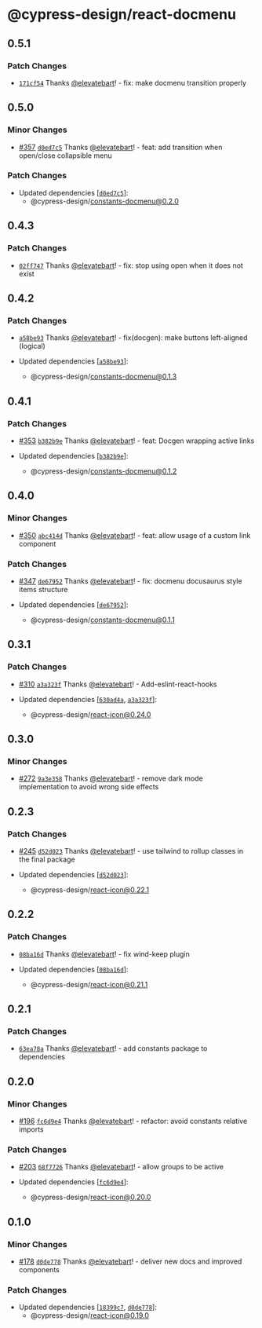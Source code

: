 # @cypress-design/react-docmenu

## 0.5.1

### Patch Changes

- [`171cf54`](https://github.com/cypress-io/cypress-design/commit/171cf546bd79e96b8ef140b2af34d1949d022a4b) Thanks [@elevatebart](https://github.com/elevatebart)! - fix: make docmenu transition properly

## 0.5.0

### Minor Changes

- [#357](https://github.com/cypress-io/cypress-design/pull/357) [`d0ed7c5`](https://github.com/cypress-io/cypress-design/commit/d0ed7c513df09d24639895ae1c7f2633eab8c254) Thanks [@elevatebart](https://github.com/elevatebart)! - feat: add transition when open/close collapsible menu

### Patch Changes

- Updated dependencies [[`d0ed7c5`](https://github.com/cypress-io/cypress-design/commit/d0ed7c513df09d24639895ae1c7f2633eab8c254)]:
  - @cypress-design/constants-docmenu@0.2.0

## 0.4.3

### Patch Changes

- [`02ff747`](https://github.com/cypress-io/cypress-design/commit/02ff747ed7aac0ad10a10b250d71d844d910a09c) Thanks [@elevatebart](https://github.com/elevatebart)! - fix: stop using open when it does not exist

## 0.4.2

### Patch Changes

- [`a58be93`](https://github.com/cypress-io/cypress-design/commit/a58be9322cfc64c64533ff8f8414a45ba90be751) Thanks [@elevatebart](https://github.com/elevatebart)! - fix(docgen): make buttons left-aligned (logical)

- Updated dependencies [[`a58be93`](https://github.com/cypress-io/cypress-design/commit/a58be9322cfc64c64533ff8f8414a45ba90be751)]:
  - @cypress-design/constants-docmenu@0.1.3

## 0.4.1

### Patch Changes

- [#353](https://github.com/cypress-io/cypress-design/pull/353) [`b382b9e`](https://github.com/cypress-io/cypress-design/commit/b382b9ecc99e3ab6288eee406831199edb661c19) Thanks [@elevatebart](https://github.com/elevatebart)! - feat: Docgen wrapping active links

- Updated dependencies [[`b382b9e`](https://github.com/cypress-io/cypress-design/commit/b382b9ecc99e3ab6288eee406831199edb661c19)]:
  - @cypress-design/constants-docmenu@0.1.2

## 0.4.0

### Minor Changes

- [#350](https://github.com/cypress-io/cypress-design/pull/350) [`abc414d`](https://github.com/cypress-io/cypress-design/commit/abc414da149eb6fe0cfa61497a0aa8630d8d8d6e) Thanks [@elevatebart](https://github.com/elevatebart)! - feat: allow usage of a custom link component

### Patch Changes

- [#347](https://github.com/cypress-io/cypress-design/pull/347) [`de67952`](https://github.com/cypress-io/cypress-design/commit/de679522ea2269854ec8ac8de925fcf930ce96e4) Thanks [@elevatebart](https://github.com/elevatebart)! - fix: docmenu docusaurus style items structure

- Updated dependencies [[`de67952`](https://github.com/cypress-io/cypress-design/commit/de679522ea2269854ec8ac8de925fcf930ce96e4)]:
  - @cypress-design/constants-docmenu@0.1.1

## 0.3.1

### Patch Changes

- [#310](https://github.com/cypress-io/cypress-design/pull/310) [`a3a323f`](https://github.com/cypress-io/cypress-design/commit/a3a323fde7acf5e5407b298b4faa0c90314c6139) Thanks [@elevatebart](https://github.com/elevatebart)! - Add-eslint-react-hooks

- Updated dependencies [[`630ad4a`](https://github.com/cypress-io/cypress-design/commit/630ad4ae2e6ba65350951949767a4ebdc4c7eb0a), [`a3a323f`](https://github.com/cypress-io/cypress-design/commit/a3a323fde7acf5e5407b298b4faa0c90314c6139)]:
  - @cypress-design/react-icon@0.24.0

## 0.3.0

### Minor Changes

- [#272](https://github.com/cypress-io/cypress-design/pull/272) [`9a3e358`](https://github.com/cypress-io/cypress-design/commit/9a3e3582b8ca2dfdadd9198054042c9f0083be01) Thanks [@elevatebart](https://github.com/elevatebart)! - remove dark mode implementation to avoid wrong side effects

## 0.2.3

### Patch Changes

- [#245](https://github.com/cypress-io/cypress-design/pull/245) [`d52d023`](https://github.com/cypress-io/cypress-design/commit/d52d02301bb851d514661a8c258d0c4ae5baf171) Thanks [@elevatebart](https://github.com/elevatebart)! - use tailwind to rollup classes in the final package

- Updated dependencies [[`d52d023`](https://github.com/cypress-io/cypress-design/commit/d52d02301bb851d514661a8c258d0c4ae5baf171)]:
  - @cypress-design/react-icon@0.22.1

## 0.2.2

### Patch Changes

- [`08ba16d`](https://github.com/cypress-io/cypress-design/commit/08ba16da4a8663676ee96ac4950938857bd0d9a3) Thanks [@elevatebart](https://github.com/elevatebart)! - fix wind-keep plugin

- Updated dependencies [[`08ba16d`](https://github.com/cypress-io/cypress-design/commit/08ba16da4a8663676ee96ac4950938857bd0d9a3)]:
  - @cypress-design/react-icon@0.21.1

## 0.2.1

### Patch Changes

- [`63ea78a`](https://github.com/cypress-io/cypress-design/commit/63ea78af2062fd5e3fb8c61fa4bcf85fd95e803b) Thanks [@elevatebart](https://github.com/elevatebart)! - add constants package to dependencies

## 0.2.0

### Minor Changes

- [#196](https://github.com/cypress-io/cypress-design/pull/196) [`fc6d9e4`](https://github.com/cypress-io/cypress-design/commit/fc6d9e4fedcc01fa8e01b868b0fa66d8895c37d0) Thanks [@elevatebart](https://github.com/elevatebart)! - refactor: avoid constants relative imports

### Patch Changes

- [#203](https://github.com/cypress-io/cypress-design/pull/203) [`68f7726`](https://github.com/cypress-io/cypress-design/commit/68f77266223181ef479dc7ff77f8a7d32f3e5766) Thanks [@elevatebart](https://github.com/elevatebart)! - allow groups to be active

- Updated dependencies [[`fc6d9e4`](https://github.com/cypress-io/cypress-design/commit/fc6d9e4fedcc01fa8e01b868b0fa66d8895c37d0)]:
  - @cypress-design/react-icon@0.20.0

## 0.1.0

### Minor Changes

- [#178](https://github.com/cypress-io/cypress-design/pull/178) [`d0de778`](https://github.com/cypress-io/cypress-design/commit/d0de77843adb87d8f4804219c6dca8f45b15c650) Thanks [@elevatebart](https://github.com/elevatebart)! - deliver new docs and improved components

### Patch Changes

- Updated dependencies [[`18399c7`](https://github.com/cypress-io/cypress-design/commit/18399c72a52288c67af0935384430d4e4cd24251), [`d0de778`](https://github.com/cypress-io/cypress-design/commit/d0de77843adb87d8f4804219c6dca8f45b15c650)]:
  - @cypress-design/react-icon@0.19.0

